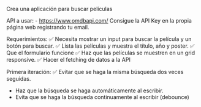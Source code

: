 Crea una aplicación para buscar películas

API a usar: - https://www.omdbapi.com/ Consigue la API Key en la propia página web registrando tu email.

Requerimientos:
✅ Necesita mostrar un input para buscar la película y un botón para buscar.
✅ Lista las películas y muestra el título, año y poster.
✅ Que el formulario funcione
✅ Haz que las películas se muestren en un grid responsive.
✅ Hacer el fetching de datos a la API

Primera iteración:
✅ Evitar que se haga la misma búsqueda dos veces seguidas.
- Haz que la búsqueda se haga automáticamente al escribir.
- Evita que se haga la búsqueda continuamente al escribir (debounce)

